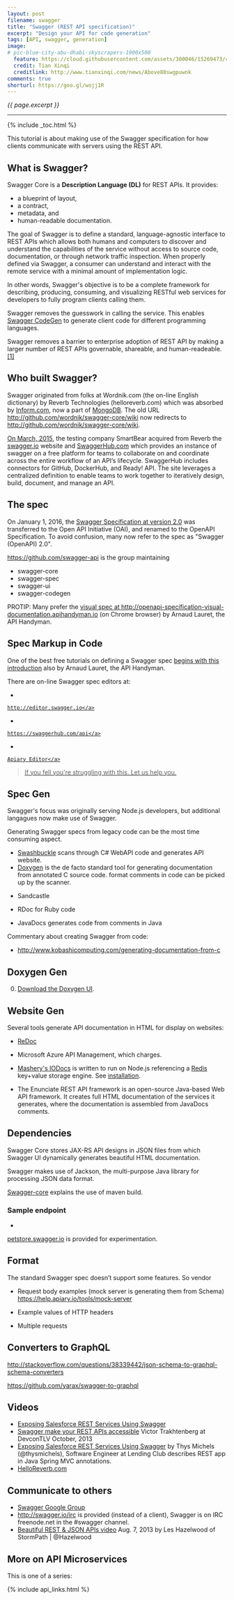 ```yaml
---
layout: post
filename: swagger
title: "Swagger (REST API specification)"
excerpt: "Design your API for code generation"
tags: [API, swagger, generation]
image:
# pic-blue-city-abu-dhabi-skyscrapers-1900x500
  feature: https://cloud.githubusercontent.com/assets/300046/15269473/c8311bfa-19bc-11e6-890c-06abc511ef39.jpg
  credit: Tian Xinqi
  creditlink: http://www.tianxinqi.com/news/Above80swgpuwnk
comments: true
shorturl: https://goo.gl/wojj1R
---
```

<i>{{ page.excerpt }}</i>

<hr />

{% include _toc.html %}

This tutorial is about making use of the Swagger specification for 
how clients communicate with servers using the REST API.

## What is Swagger? #

Swagger Core is a **Description Language (DL)** for REST APIs. It provides:

  * a blueprint of layout,
  * a contract,
  * metadata, and
  * human-readable documentation.

The goal of Swagger is to define a standard, language-agnostic interface to REST APIs which allows both humans and computers to discover and understand the capabilities of the service without access to source code, documentation, or through network traffic inspection. When properly defined via Swagger, a consumer can understand and interact with the remote service with a minimal amount of implementation logic.

In other words, Swagger's objective is to be a complete framework for
describing, producing, consuming, and visualizing RESTful web services
for developers to fully program clients calling them.

Swagger removes the guesswork in calling the service.
This enables <a href="swagger-codegen.md">Swagger CodeGen</a>
to generate client code for different programming languages.

Swagger removes a barrier to enterprise adoption of REST API
by making a larger number of REST APIs governable, shareable, and human-readeable.<a href="#[1]">[1]</a>

<a name="Who"></a>

## Who built Swagger?

Swagger originated from folks at Wordnik.com (the on-line English dictionary)
by Reverb Technologies (helloreverb.com)
which was absorbed by <a target="_blank" href="https://inform.com/company.html/">Inform.com</a>, now
a part of <a target="_blank" href="https://www.mongodb.com/customers/reverb-technologies">
MongoDB</a>.
   The old URL <a target="_blank" ref="nofollow" href="http://github.com/wordnik/swagger-core/wiki">
   http://github.com/wordnik/swagger-core/wiki</a>
   now redirects to <a target="_blank" href="https://github.com/swagger-api/swagger-core/wiki">
   http://github.com/wordnik/swagger-core/wiki</a>.

<a target="_blank" href="http://www.programmableweb.com/news/smartbear-picks-swagger-api-project/2015/03/26">
On March, 2015</a>,
the testing company SmartBear acquired from Reverb the <a target="_blank" href="https://www.swagger.io/">
swagger.io</a> website
and <a target="_blank" href="https://www.swaggerhub.com/">
SwaggerHub.com</a>
which provides an instance of swagger on a free platform for teams to collaborate on and coordinate across the entire workflow of an API’s lifecycle.
SwaggerHub includes connectors for GitHub, DockerHub, and Ready! API.
The site leverages a centralized definition to enable teams to work together to iteratively design, build, document, and manage an API.


## The spec #

On January 1, 2016, the <a target="_blank" href="https://github.com/OAI/OpenAPI-Specification/blob/master/versions/2.0.md">
Swagger Specification at version 2.0</a> was transferred to the Open API Initiative (OAI),
and renamed to the OpenAPI Specification. To avoid confusion, many now refer to the spec as
"Swagger (OpenAPI) 2.0".

<a target="_blank" href="https://github.com/swagger-api">
https://github.com/swagger-api</a> is the group maintaining

 * swagger-core
 * swagger-spec
 * swagger-ui
 * swagger-codegen


PROTIP: Many prefer the
<a target="_blank" href="http://openapi-specification-visual-documentation.apihandyman.io">
visual spec at http://openapi-specification-visual-documentation.apihandyman.io</a>
(on Chrome browser)
by Arnaud Lauret, the API Handyman.


<a name="SpecMarkup"></a>

## Spec Markup in Code #

One of the best free tutorials on defining a Swagger spec
<a target="_blank" href="https://apihandyman.io/writing-openapi-swagger-specification-tutorial-part-1-introduction/">
begins with this introduction</a>
also by Arnaud Lauret, the API Handyman.

There are on-line Swagger spec editors at:

   * <a target="_blank" href="http://editor.swagger.io/">
    http://editor.swagger.io</a>

   * <a target="_blank" href="https://swaggerhub.com/api/wilsonmar/PetStore/1.0.0">
    https://swaggerhub.com/api</a>

   * <a target="_blank" href="https://help.apiary.io/tools/apiary-editor/">
    Apiary Editor</a>


> If you fell you're struggling with this. Let us help you.

<a name="SpecGen"></a>

## Spec Gen #

Swagger's focus was originally serving Node.js developers,
but additional langagues now make use of Swagger.

Generating Swagger specs from legacy code can be the most time consuming aspect.

* <a target="_blank" href="https://github.com/domaindrivendev/Swashbuckle">
   Swashbuckle</a> scans through C# WebAPI code and generates API website.

* <a href="#Doxygen">
   Doxygen</a> is the de facto standard tool for generating documentation from annotated C source code.
   format comments in code can be picked up by the scanner.

* Sandcastle

* RDoc for Ruby code

* JavaDocs generates code from comments in Java

Commentary about creating Swagger from code:

* http://www.kobashicomputing.com/generating-documentation-from-c



<a name="Doxygen"></a>

## Doxygen Gen #

0. <a target="_blank" href="http://www.stack.nl/~dimitri/doxygen/">
   Download the Doxygen UI</a>.



<a name="WebsiteGen"></a>

## Website Gen #

Several tools generate API documentation in HTML for display on websites:

* <a target="_blank" href="https://github.com/Rebilly/ReDoc">ReDoc</a>
* Microsoft Azure API Management, which charges.

* <a target="_blank" href="https://github.com/mashery/iodocs">
   Mashery's IODocs</a> is written to run on Node.js referencing a
   <a target="_blank" href="http://redis.io/download"> Redis</a> key+value storage engine.
   See <a target="_blank" href="http://jason.pureconcepts.net/2011/12/installing-node-js-npm-redis-mac-os-x/">
   installation</a>.

* The Enunciate
REST API framework is an open-source Java-based Web API framework.
It creates full HTML documentation of the services it generates, where the documentation is assembled from JavaDocs comments.

<a name="Dependencies"></a>

## Dependencies #

Swagger Core stores JAX-RS API designs in JSON files from which
Swagger UI dynamically generates beautiful HTML documentation.

Swagger makes use of Jackson,
the multi-purpose Java library for processing JSON data format.

<a target="_blank" href="http://swagger.io/swagger-core/">
Swagger-core</a> explains the use of maven build.


<a name="Endpoints"></a>

### Sample endpoint #

* <a target="_blank" href="http://petstore.swagger.io/">
petstore.swagger.io</a>
is provided for experimentation.


<a name="Format"></a>

## Format #

The standard Swagger spec doesn’t support some features.
So vendor

   * Request body examples (mock server is generating them from Schema)
https://help.apiary.io/tools/mock-server

   * Example values of HTTP headers

   * Multiple requests


## Converters to GraphQL

http://stackoverflow.com/questions/38339442/json-schema-to-graphql-schema-converters

https://github.com/yarax/swagger-to-graphql


<a name="Videos"></a>

## Videos #

* <a target="_blank" href="https://www.youtube.com/watch?v=8Z9qva1nv1c">
   Exposing Salesforce REST Services Using Swagger</a>

* <a target="_blank" href="https://www.youtube.com/watch?v=U_lCrFpvXyY">
   Swagger make your REST APIs accessible</a>
   Victor Trakhtenberg at DevconTLV October, 2013

* <a target="_blank" href="https://www.youtube.com/watch?v=8Z9qva1nv1c">
   Exposing Salesforce REST Services Using Swagger</a>
   by Thys Michels (@thysmichels), Software Engineer at Lending Club
   describes REST app in Java Spring MVC annotations.

* <a target="_blank" href="https://developers.helloreverb.com/swagger/">
   HelloReverb.com</a>


<a id="IRC"></a>

## Communicate to others #

* <a target="_blank" href="https://groups.google.com/forum/#!forum/swagger-swaggersocket">
   Swagger Google Group</a>

* <a target="_blank" href="http://swagger.io/irc/">
   http://swagger.io/irc</a> is provided (instead of a client),
   Swagger is on IRC freenode.net in the #swagger channel.

* <a target="_blank" href="https://www.youtube.com/watch?v=mZ8_QgJ5mbs">
   Beautiful REST & JSON APIs video</a>
   Aug. 7, 2013
   by Les Hazelwood of StormPath | @Hazelwood


## More on API Microservices #

This is one of a series:

{% include api_links.html %}
